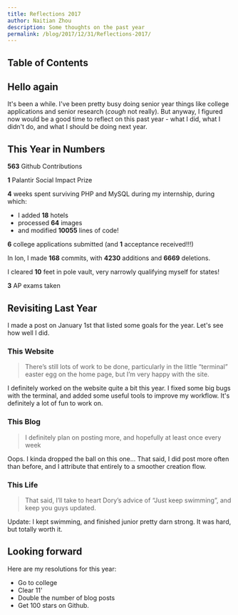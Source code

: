 ```yaml
---
title: Reflections 2017
author: Naitian Zhou
description: Some thoughts on the past year
permalink: /blog/2017/12/31/Reflections-2017/
---
```


## Table of Contents

## Hello again

It's been a while. I've been pretty busy doing senior year things like college applications and senior research (*cough* not really). But anyway, I figured now would be a good time to reflect on this past year - what I did, what I didn't do, and what I should be doing next year.

## This Year in Numbers

**563** Github Contributions

**1** Palantir Social Impact Prize

**4** weeks spent surviving PHP and MySQL during my internship, during which:

- I added **18** hotels
- processed **64** images
- and modified **10055** lines of code!

**6** college applications submitted (and **1** acceptance received!!!)

In Ion, I made **168** commits, with **4230** additions and **6669** deletions.

I cleared **10** feet in pole vault, very narrowly qualifying myself for states!

**3** AP exams taken

## Revisiting Last Year

I made a post on January 1st that listed some goals for the year. Let's see how well I did.

### This Website

> There’s still lots of work to be done, particularly in the little “terminal” easter egg on the home page, but I’m very happy with the site.

I definitely worked on the website quite a bit this year. I fixed some big bugs with the terminal, and added some useful tools to improve my workflow. It's definitely a lot of fun to work on.

### This Blog

> I definitely plan on posting more, and hopefully at least once every week

Oops. I kinda dropped the ball on this one... That said, I did post more often than before, and I attribute that entirely to a smoother creation flow.

### This Life

> That said, I’ll take to heart Dory’s advice of “Just keep swimming”, and keep you guys updated.

Update: I kept swimming, and finished junior pretty darn strong. It was hard, but totally worth it.

## Looking forward

Here are my resolutions for this year:

- Go to college
- Clear 11'
- Double the number of blog posts
- Get 100 stars on Github.
